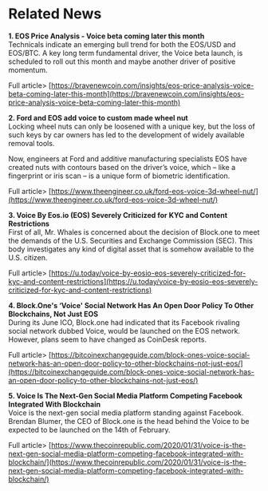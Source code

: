 # Related News

**1. EOS Price Analysis - Voice beta coming later this month**  
Technicals indicate an emerging bull trend for both the EOS/USD and EOS/BTC. A key long term fundamental driver, the Voice beta launch, is scheduled to roll out this month and maybe another driver of positive momentum.

Full article&gt; [https://bravenewcoin.com/insights/eos-price-analysis-voice-beta-coming-later-this-month](https://bravenewcoin.com/insights/eos-price-analysis-voice-beta-coming-later-this-month)

**2. Ford and EOS add voice to custom made wheel nut**  
Locking wheel nuts can only be loosened with a unique key, but the loss of such keys by car owners has led to the development of widely available removal tools.

Now, engineers at Ford and additive manufacturing specialists EOS have created nuts with contours based on the driver’s voice, which – like a fingerprint or iris scan – is a unique form of biometric identification.

Full article&gt; [https://www.theengineer.co.uk/ford-eos-voice-3d-wheel-nut/](https://www.theengineer.co.uk/ford-eos-voice-3d-wheel-nut/)

**3. Voice By Eos.io \(EOS\) Severely Criticized for KYC and Content Restrictions**  
First of all, Mr. Whales is concerned about the decision of Block.one to meet the demands of the U.S. Securities and Exchange Commission \(SEC\). This body investigates any kind of digital asset that is somehow available to the U.S. citizen.

Full article&gt; [https://u.today/voice-by-eosio-eos-severely-criticized-for-kyc-and-content-restrictions](https://u.today/voice-by-eosio-eos-severely-criticized-for-kyc-and-content-restrictions)

**4. Block.One's ‘Voice' Social Network Has An Open Door Policy To Other Blockchains, Not Just EOS**  
During its June ICO, Block.one had indicated that its Facebook rivaling social network dubbed Voice, would be launched on the EOS network. However, plans seem to have changed as CoinDesk reports.

Full article&gt; [https://bitcoinexchangeguide.com/block-ones-voice-social-network-has-an-open-door-policy-to-other-blockchains-not-just-eos/](https://bitcoinexchangeguide.com/block-ones-voice-social-network-has-an-open-door-policy-to-other-blockchains-not-just-eos/)

**5. Voice Is The Next-Gen Social Media Platform Competing Facebook Integrated With Blockchain**  
Voice is the next-gen social media platform standing against Facebook. Brendan Blumer, the CEO of Block.one is the head behind the Voice to be expected to be launched on the 14th of February.

Full article&gt; [https://www.thecoinrepublic.com/2020/01/31/voice-is-the-next-gen-social-media-platform-competing-facebook-integrated-with-blockchain/](https://www.thecoinrepublic.com/2020/01/31/voice-is-the-next-gen-social-media-platform-competing-facebook-integrated-with-blockchain/)

